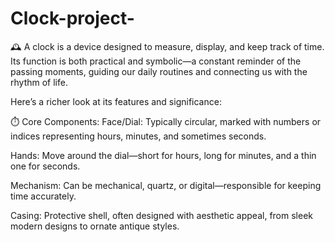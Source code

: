 # Clock-project-

🕰️ A clock is a device designed to measure, display, and keep track of time. Its function is both practical and symbolic—a constant reminder of the passing moments, guiding our daily routines and connecting us with the rhythm of life.

Here’s a richer look at its features and significance:

⏱️ Core Components:
Face/Dial: Typically circular, marked with numbers or indices representing hours, minutes, and sometimes seconds.

Hands: Move around the dial—short for hours, long for minutes, and a thin one for seconds.

Mechanism: Can be mechanical, quartz, or digital—responsible for keeping time accurately.

Casing: Protective shell, often designed with aesthetic appeal, from sleek modern designs to ornate antique styles.
